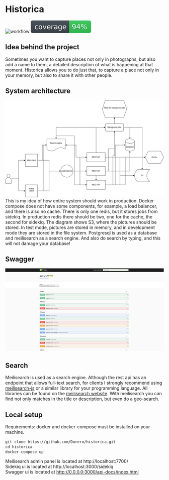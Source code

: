 Historica
==========
![workflow](https://github.com/Dorero/historica/actions/workflows/ci.yaml/badge.svg)
![Coverage](coverage/coverage.svg)

## Idea behind the project
Sometimes you want to capture places not only in photographs, but also add a name to them, a detailed description of what is happening at that moment. 
Historica allows you to do just that, to capture a place not only in your memory, but also to share it with other people.

## System architecture
![System architecture](vendor/historica_arch%20.webp)
This is my idea of how entire system should work in production. 
Docker compose does not have some components, for example, a load balancer, and there is also no cache. 
There is only one redis, but it stores jobs from sidekiq. 
In production redis there should be two, one for the cache, the second for sidekiq. 
The diagram shows S3, where the pictures should be stored. 
In test mode, pictures are stored in memory, and in development mode they are stored in the file system. 
Postgresql is used as a database and meilisearch as a search engine. 
And also do search by typing, and this will not damage your database!

## Swagger
![Swagger](vendor/swagger.png)

## Search
Meilisearch is used as a search engine. 
Although the rest api has an endpoint that allows full-text search, for clients I strongly recommend using [meilisearch-js](https://github.com/meilisearch/meilisearch-js?tab=readme-ov-file) or a similar library for your programming language. 
All libraries can be found on the [meilisearch website](https://www.meilisearch.com/docs/learn/what_is_meilisearch/sdks). With meilisearch you can find not only matches in the title or description, but even do a geo-search.

## <a name="local_setup"></a>Local setup
Requirements: docker and docker-compose must be installed on your machine.
```
git clone https://github.com/Dorero/historica.git
cd historica
docker-compose up
```
Meilisearch admin panel is located at http://localhost:7700/ \
Sidekiq ui is located at http://localhost:3000/sidekiq \
Swagger ui is located at http://0.0.0.0:3000/api-docs/index.html 
